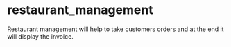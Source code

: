 # restaurant_management
Restaurant management will help to take customers orders and at the end it will display the invoice.
